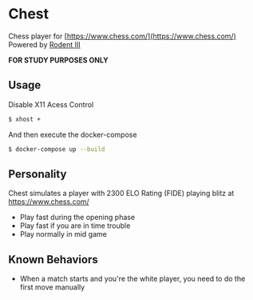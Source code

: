 # Chest

Chess player for [https://www.chess.com/](https://www.chess.com/)  
Powered by [Rodent III](https://github.com/nescitus/Rodent_III.git/)

**FOR STUDY PURPOSES ONLY**

## Usage

Disable X11 Acess Control

```sh
$ xhost +
```

And then execute the docker-compose

```sh
$ docker-compose up --build
```

## Personality

Chest simulates a player with 2300 ELO Rating (FIDE) playing blitz at https://www.chess.com/

- Play fast during the opening phase
- Play fast if you are in time trouble
- Play normally in mid game

## Known Behaviors

- When a match starts and you're the white player, you need to do the first move manually

